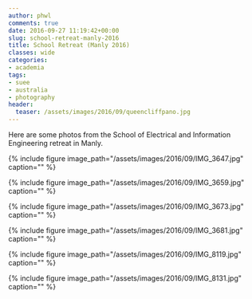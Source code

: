 ```yaml
---
author: phwl
comments: true
date: 2016-09-27 11:19:42+00:00
slug: school-retreat-manly-2016
title: School Retreat (Manly 2016)
classes: wide
categories:
- academia
tags:
- suee
- australia
- photography
header:
  teaser: /assets/images/2016/09/queencliffpano.jpg
---
```


Here are some photos from the School of Electrical and Information Engineering retreat in Manly.

{% include figure image_path="/assets/images/2016/09/IMG_3647.jpg" caption="" %}

{% include figure image_path="/assets/images/2016/09/IMG_3659.jpg" caption="" %}

{% include figure image_path="/assets/images/2016/09/IMG_3673.jpg" caption="" %}

{% include figure image_path="/assets/images/2016/09/IMG_3681.jpg" caption="" %}

{% include figure image_path="/assets/images/2016/09/IMG_8119.jpg" caption="" %}


{% include figure image_path="/assets/images/2016/09/IMG_8131.jpg" caption="" %}
